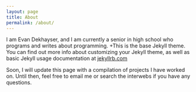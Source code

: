 ```yaml
---
layout: page
title: About
permalink: /about/
---
```


I am Evan Dekhayser, and I am currently a senior in high school who programs and writes about programming.		 +This is the base Jekyll theme. You can find out more info about customizing your Jekyll theme, as well as basic Jekyll usage documentation at [jekyllrb.com](http://jekyllrb.com/)
  		  
Soon, I will update this page with a compilation of projects I have worked on. Until then, feel free to email me or search the interwebs if you have any questions.
